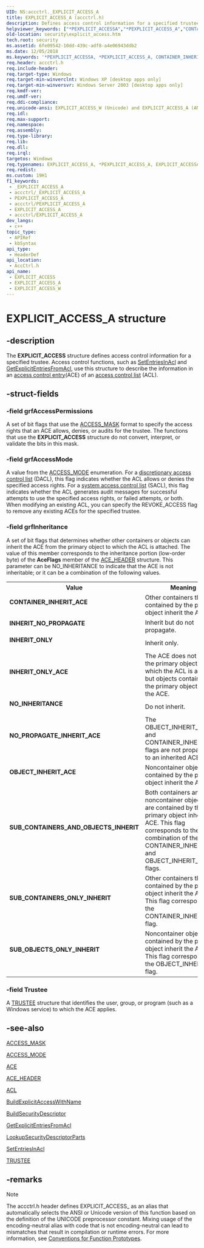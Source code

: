 ```yaml
---
UID: NS:accctrl._EXPLICIT_ACCESS_A
title: EXPLICIT_ACCESS_A (accctrl.h)
description: Defines access control information for a specified trustee. (ANSI)
helpviewer_keywords: ["*PEXPLICIT_ACCESSA","*PEXPLICIT_ACCESS_A","CONTAINER_INHERIT_ACE","EXPLICIT_ACCESS","EXPLICIT_ACCESS structure [Security]","EXPLICIT_ACCESSA","EXPLICIT_ACCESS_","EXPLICIT_ACCESS_A","EXPLICIT_ACCESS_W","INHERIT_NO_PROPAGATE","INHERIT_ONLY","INHERIT_ONLY_ACE","NO_INHERITANCE","NO_PROPAGATE_INHERIT_ACE","OBJECT_INHERIT_ACE","PEXPLICIT_ACCESS","PEXPLICIT_ACCESS structure pointer [Security]","SUB_CONTAINERS_AND_OBJECTS_INHERIT","SUB_CONTAINERS_ONLY_INHERIT","SUB_OBJECTS_ONLY_INHERIT","_EXPLICIT_ACCESS_A","_EXPLICIT_ACCESS_W","_win32_explicit_access_str","accctrl/EXPLICIT_ACCESS","accctrl/EXPLICIT_ACCESS_A","accctrl/EXPLICIT_ACCESS_W","accctrl/PEXPLICIT_ACCESS","security.explicit_access"]
old-location: security\explicit_access.htm
tech.root: security
ms.assetid: 6fe09542-10dd-439c-adf8-a4e06943ddb2
ms.date: 12/05/2018
ms.keywords: '*PEXPLICIT_ACCESSA, *PEXPLICIT_ACCESS_A, CONTAINER_INHERIT_ACE, EXPLICIT_ACCESS, EXPLICIT_ACCESS structure [Security], EXPLICIT_ACCESSA, EXPLICIT_ACCESS_, EXPLICIT_ACCESS_A, EXPLICIT_ACCESS_W, INHERIT_NO_PROPAGATE, INHERIT_ONLY, INHERIT_ONLY_ACE, NO_INHERITANCE, NO_PROPAGATE_INHERIT_ACE, OBJECT_INHERIT_ACE, PEXPLICIT_ACCESS, PEXPLICIT_ACCESS structure pointer [Security], SUB_CONTAINERS_AND_OBJECTS_INHERIT, SUB_CONTAINERS_ONLY_INHERIT, SUB_OBJECTS_ONLY_INHERIT, _EXPLICIT_ACCESS_A, _EXPLICIT_ACCESS_W, _win32_explicit_access_str, accctrl/EXPLICIT_ACCESS, accctrl/EXPLICIT_ACCESS_A, accctrl/EXPLICIT_ACCESS_W, accctrl/PEXPLICIT_ACCESS, security.explicit_access'
req.header: accctrl.h
req.include-header: 
req.target-type: Windows
req.target-min-winverclnt: Windows XP [desktop apps only]
req.target-min-winversvr: Windows Server 2003 [desktop apps only]
req.kmdf-ver: 
req.umdf-ver: 
req.ddi-compliance: 
req.unicode-ansi: EXPLICIT_ACCESS_W (Unicode) and EXPLICIT_ACCESS_A (ANSI)
req.idl: 
req.max-support: 
req.namespace: 
req.assembly: 
req.type-library: 
req.lib: 
req.dll: 
req.irql: 
targetos: Windows
req.typenames: EXPLICIT_ACCESS_A, *PEXPLICIT_ACCESS_A, EXPLICIT_ACCESSA, *PEXPLICIT_ACCESSA
req.redist: 
ms.custom: 19H1
f1_keywords:
 - _EXPLICIT_ACCESS_A
 - accctrl/_EXPLICIT_ACCESS_A
 - PEXPLICIT_ACCESS_A
 - accctrl/PEXPLICIT_ACCESS_A
 - EXPLICIT_ACCESS_A
 - accctrl/EXPLICIT_ACCESS_A
dev_langs:
 - c++
topic_type:
 - APIRef
 - kbSyntax
api_type:
 - HeaderDef
api_location:
 - AccCtrl.h
api_name:
 - EXPLICIT_ACCESS
 - EXPLICIT_ACCESS_A
 - EXPLICIT_ACCESS_W
---
```


# EXPLICIT_ACCESS_A structure


## -description

The <b>EXPLICIT_ACCESS</b> structure defines access control information for a specified trustee. Access control functions, such as 
<a href="/windows/desktop/api/aclapi/nf-aclapi-setentriesinacla">SetEntriesInAcl</a> and 
<a href="/windows/desktop/api/aclapi/nf-aclapi-getexplicitentriesfromacla">GetExplicitEntriesFromAcl</a>, use this structure to describe the information in an <a href="/windows/desktop/SecGloss/a-gly">access control entry</a>(ACE) of an <a href="/windows/desktop/SecGloss/a-gly">access control list</a> (ACL).

## -struct-fields

### -field grfAccessPermissions

A set of bit flags that use the 
<a href="/windows/desktop/SecAuthZ/access-mask">ACCESS_MASK</a> format to specify the access rights that an ACE allows, denies, or audits for the trustee. The functions that use the <b>EXPLICIT_ACCESS</b> structure do not convert, interpret, or validate the bits in this mask.

### -field grfAccessMode

A value from the 
<a href="/windows/desktop/api/accctrl/ne-accctrl-access_mode">ACCESS_MODE</a> enumeration. For a <a href="/windows/desktop/SecGloss/d-gly">discretionary access control list</a> (DACL), this flag indicates whether the ACL allows or denies the specified access rights. For a <a href="/windows/desktop/SecGloss/s-gly">system access control list</a> (SACL), this flag indicates whether the ACL generates audit messages for successful attempts to use the specified access rights, or failed attempts, or both. When modifying an existing ACL, you can specify the REVOKE_ACCESS flag to remove any existing ACEs for the specified trustee.

### -field grfInheritance

A set of bit flags that determines whether other containers or objects can inherit the 
ACE from the primary object to which the 
ACL is attached. The value of this member corresponds to the inheritance portion (low-order byte) of the <b>AceFlags</b> member of the 
<a href="/windows/desktop/api/winnt/ns-winnt-ace_header">ACE_HEADER</a> structure. This parameter can be NO_INHERITANCE to indicate that the ACE is not inheritable; or it can be a combination of the following values.

<table>
<tr>
<th>Value</th>
<th>Meaning</th>
</tr>
<tr>
<td width="40%"><a id="CONTAINER_INHERIT_ACE"></a><a id="container_inherit_ace"></a><dl>
<dt><b>CONTAINER_INHERIT_ACE</b></dt>
</dl>
</td>
<td width="60%">
Other containers that are contained by the primary object inherit the ACE.

</td>
</tr>
<tr>
<td width="40%"><a id="INHERIT_NO_PROPAGATE"></a><a id="inherit_no_propagate"></a><dl>
<dt><b>INHERIT_NO_PROPAGATE</b></dt>
</dl>
</td>
<td width="60%">
Inherit but do not propagate.

</td>
</tr>
<tr>
<td width="40%"><a id="INHERIT_ONLY"></a><a id="inherit_only"></a><dl>
<dt><b>INHERIT_ONLY</b></dt>
</dl>
</td>
<td width="60%">
Inherit only.

</td>
</tr>
<tr>
<td width="40%"><a id="INHERIT_ONLY_ACE"></a><a id="inherit_only_ace"></a><dl>
<dt><b>INHERIT_ONLY_ACE</b></dt>
</dl>
</td>
<td width="60%">
The ACE does not apply to the primary object to which the ACL is attached, but objects contained by the primary object inherit the ACE.

</td>
</tr>
<tr>
<td width="40%"><a id="NO_INHERITANCE"></a><a id="no_inheritance"></a><dl>
<dt><b>NO_INHERITANCE</b></dt>
</dl>
</td>
<td width="60%">
Do not inherit.

</td>
</tr>
<tr>
<td width="40%"><a id="NO_PROPAGATE_INHERIT_ACE"></a><a id="no_propagate_inherit_ace"></a><dl>
<dt><b>NO_PROPAGATE_INHERIT_ACE</b></dt>
</dl>
</td>
<td width="60%">
The OBJECT_INHERIT_ACE and CONTAINER_INHERIT_ACE flags are not propagated to an inherited ACE.

</td>
</tr>
<tr>
<td width="40%"><a id="OBJECT_INHERIT_ACE"></a><a id="object_inherit_ace"></a><dl>
<dt><b>OBJECT_INHERIT_ACE</b></dt>
</dl>
</td>
<td width="60%">
Noncontainer objects contained by the primary object inherit the ACE.

</td>
</tr>
<tr>
<td width="40%"><a id="SUB_CONTAINERS_AND_OBJECTS_INHERIT"></a><a id="sub_containers_and_objects_inherit"></a><dl>
<dt><b>SUB_CONTAINERS_AND_OBJECTS_INHERIT</b></dt>
</dl>
</td>
<td width="60%">
Both containers and noncontainer objects that are contained by the primary object inherit the ACE. This flag corresponds to the combination of the CONTAINER_INHERIT_ACE and OBJECT_INHERIT_ACE flags.

</td>
</tr>
<tr>
<td width="40%"><a id="SUB_CONTAINERS_ONLY_INHERIT"></a><a id="sub_containers_only_inherit"></a><dl>
<dt><b>SUB_CONTAINERS_ONLY_INHERIT</b></dt>
</dl>
</td>
<td width="60%">
Other containers that are contained by the primary object inherit the ACE. This flag corresponds to the CONTAINER_INHERIT_ACE flag.

</td>
</tr>
<tr>
<td width="40%"><a id="SUB_OBJECTS_ONLY_INHERIT"></a><a id="sub_objects_only_inherit"></a><dl>
<dt><b>SUB_OBJECTS_ONLY_INHERIT</b></dt>
</dl>
</td>
<td width="60%">
Noncontainer objects contained by the primary object inherit the ACE. This flag corresponds to the OBJECT_INHERIT_ACE flag.

</td>
</tr>
</table>

### -field Trustee

A <a href="/windows/desktop/api/accctrl/ns-accctrl-trustee_a">TRUSTEE</a> structure that identifies the user, group, or program (such as a Windows service) to which the ACE applies.

## -see-also

<a href="/windows/desktop/SecAuthZ/access-mask">ACCESS_MASK</a>



<a href="/windows/desktop/api/accctrl/ne-accctrl-access_mode">ACCESS_MODE</a>



<a href="/windows/desktop/SecAuthZ/ace">ACE</a>



<a href="/windows/desktop/api/winnt/ns-winnt-ace_header">ACE_HEADER</a>



<a href="/windows/desktop/api/winnt/ns-winnt-acl">ACL</a>



<a href="/windows/desktop/api/aclapi/nf-aclapi-buildexplicitaccesswithnamea">BuildExplicitAccessWithName</a>



<a href="/windows/desktop/api/aclapi/nf-aclapi-buildsecuritydescriptora">BuildSecurityDescriptor</a>



<a href="/windows/desktop/api/aclapi/nf-aclapi-getexplicitentriesfromacla">GetExplicitEntriesFromAcl</a>



<a href="/windows/desktop/api/aclapi/nf-aclapi-lookupsecuritydescriptorpartsa">LookupSecurityDescriptorParts</a>



<a href="/windows/desktop/api/aclapi/nf-aclapi-setentriesinacla">SetEntriesInAcl</a>



<a href="/windows/desktop/api/accctrl/ns-accctrl-trustee_a">TRUSTEE</a>

## -remarks

> [!NOTE]
> The accctrl.h header defines EXPLICIT_ACCESS_ as an alias that automatically selects the ANSI or Unicode version of this function based on the definition of the UNICODE preprocessor constant. Mixing usage of the encoding-neutral alias with code that is not encoding-neutral can lead to mismatches that result in compilation or runtime errors. For more information, see [Conventions for Function Prototypes](/windows/win32/intl/conventions-for-function-prototypes).
